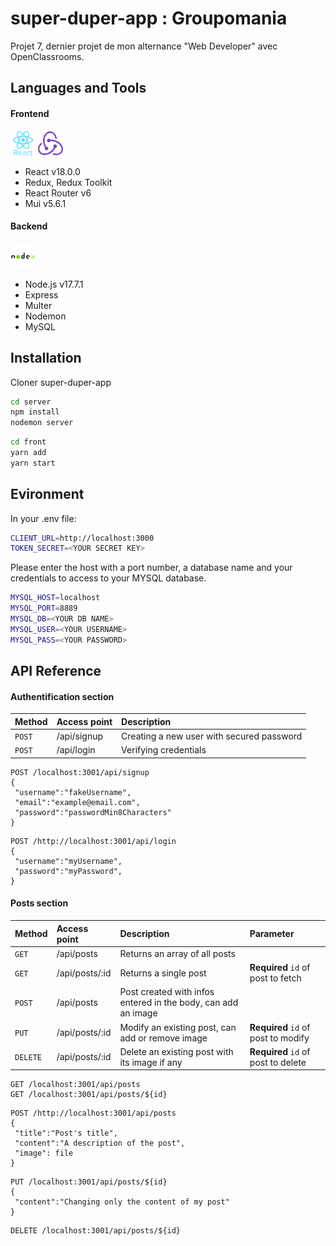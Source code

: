 # super-duper-app : Groupomania

Projet 7, dernier projet de mon alternance "Web Developer" avec OpenClassrooms.

## Languages and Tools
#### Frontend 
<a href="https://reactjs.org/" target="_blank" rel="noreferrer"> <img src="https://raw.githubusercontent.com/devicons/devicon/master/icons/react/react-original-wordmark.svg" alt="react" width="40" height="40"/></a>
<a href="https://redux.js.org" target="_blank" rel="noreferrer"> <img src="https://raw.githubusercontent.com/devicons/devicon/master/icons/redux/redux-original.svg" alt="redux" width="40" height="40"/></a>
- React v18.0.0
- Redux, Redux Toolkit
- React Router v6
- Mui v5.6.1
 
 #### Backend
 <a href="https://nodejs.org" target="_blank" rel="noreferrer"> <img src="https://raw.githubusercontent.com/devicons/devicon/master/icons/nodejs/nodejs-original-wordmark.svg" alt="nodejs" width="40" height="40"/></a> 
- Node.js v17.7.1
- Express
- Multer
- Nodemon
- MySQL

## Installation
Cloner super-duper-app
```bash
cd server
npm install
nodemon server
```
```bash
cd front
yarn add
yarn start
```

## Evironment
In your .env file:
```bash
CLIENT_URL=http://localhost:3000
TOKEN_SECRET=<YOUR SECRET KEY>
```
Please enter the host with a port number, a database name and your credentials to access to your MYSQL database.
```bash
MYSQL_HOST=localhost
MYSQL_PORT=8889
MYSQL_DB=<YOUR DB NAME>
MYSQL_USER=<YOUR USERNAME>
MYSQL_PASS=<YOUR PASSWORD>
```
## API Reference

#### Authentification section

| Method| Access point | Description                               |  
| :-----| :------------| :-----------------------------------------|
| `POST`| /api/signup  | Creating a new user with secured password |
| `POST`| /api/login   | Verifying credentials                     |

```http
POST /localhost:3001/api/signup
{
 "username":"fakeUsername", 
 "email":"example@email.com",
 "password":"passwordMin8Characters"
}  
```
```http
POST /http://localhost:3001/api/login
{
 "username":"myUsername", 
 "password":"myPassword",
}     
```

#### Posts section

| Method  | Access point  | Description                                                   | Parameter                           |   
| :-------| :------------ | :-------------------------------------------------------------|:------------------------------------|
| `GET`   | /api/posts    | Returns an array of all posts                                 |                                     |
| `GET`   | /api/posts/:id| Returns a single post                                         | **Required** `id` of post to fetch  |
| `POST`  | /api/posts    | Post created with infos entered in the body, can add an image |                                     |
| `PUT`   | /api/posts/:id| Modify an existing post, can add or remove image              | **Required** `id` of post to modify |
| `DELETE`| /api/posts/:id| Delete an existing post with its image if any                 | **Required** `id` of post to delete |

```http
GET /localhost:3001/api/posts
GET /localhost:3001/api/posts/${id}
```
```http
POST /http://localhost:3001/api/posts
{
 "title":"Post's title", 
 "content":"A description of the post",
 "image": file
}     
```

```http
PUT /localhost:3001/api/posts/${id}
{
 "content":"Changing only the content of my post"
}     
```

```http
DELETE /localhost:3001/api/posts/${id}
```
